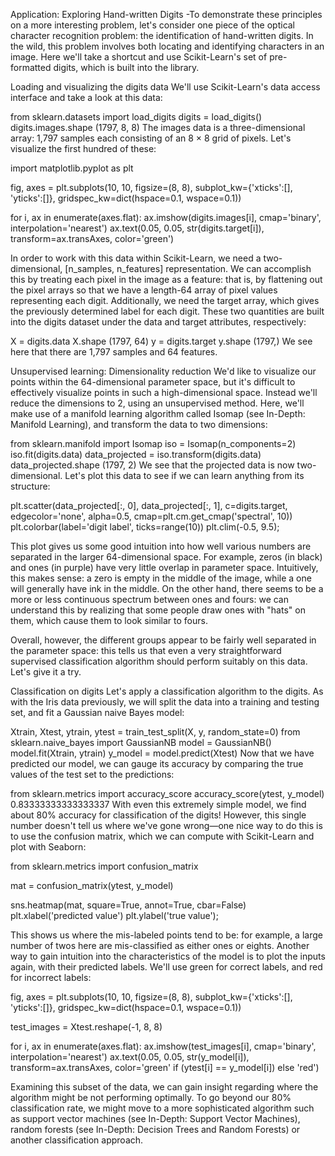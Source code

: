 Application: Exploring Hand-written Digits
-To demonstrate these principles on a more interesting problem, let's consider one piece of the optical character recognition problem: the identification of hand-written digits. In the wild, this problem involves both locating and identifying characters in an image. Here we'll take a shortcut and use Scikit-Learn's set of pre-formatted digits, which is built into the library.

Loading and visualizing the digits data
We'll use Scikit-Learn's data access interface and take a look at this data:

from sklearn.datasets import load_digits
digits = load_digits()
digits.images.shape
(1797, 8, 8)
The images data is a three-dimensional array: 1,797 samples each consisting of an 8 × 8 grid of pixels. Let's visualize the first hundred of these:

import matplotlib.pyplot as plt

fig, axes = plt.subplots(10, 10, figsize=(8, 8),
                         subplot_kw={'xticks':[], 'yticks':[]},
                         gridspec_kw=dict(hspace=0.1, wspace=0.1))

for i, ax in enumerate(axes.flat):
    ax.imshow(digits.images[i], cmap='binary', interpolation='nearest')
    ax.text(0.05, 0.05, str(digits.target[i]),
            transform=ax.transAxes, color='green')

In order to work with this data within Scikit-Learn, we need a two-dimensional, [n_samples, n_features] representation. We can accomplish this by treating each pixel in the image as a feature: that is, by flattening out the pixel arrays so that we have a length-64 array of pixel values representing each digit. Additionally, we need the target array, which gives the previously determined label for each digit. These two quantities are built into the digits dataset under the data and target attributes, respectively:

X = digits.data
X.shape
(1797, 64)
y = digits.target
y.shape
(1797,)
We see here that there are 1,797 samples and 64 features.

Unsupervised learning: Dimensionality reduction
We'd like to visualize our points within the 64-dimensional parameter space, but it's difficult to effectively visualize points in such a high-dimensional space. Instead we'll reduce the dimensions to 2, using an unsupervised method. Here, we'll make use of a manifold learning algorithm called Isomap (see In-Depth: Manifold Learning), and transform the data to two dimensions:

from sklearn.manifold import Isomap
iso = Isomap(n_components=2)
iso.fit(digits.data)
data_projected = iso.transform(digits.data)
data_projected.shape
(1797, 2)
We see that the projected data is now two-dimensional. Let's plot this data to see if we can learn anything from its structure:

plt.scatter(data_projected[:, 0], data_projected[:, 1], c=digits.target,
            edgecolor='none', alpha=0.5,
            cmap=plt.cm.get_cmap('spectral', 10))
plt.colorbar(label='digit label', ticks=range(10))
plt.clim(-0.5, 9.5);

This plot gives us some good intuition into how well various numbers are separated in the larger 64-dimensional space. For example, zeros (in black) and ones (in purple) have very little overlap in parameter space. Intuitively, this makes sense: a zero is empty in the middle of the image, while a one will generally have ink in the middle. On the other hand, there seems to be a more or less continuous spectrum between ones and fours: we can understand this by realizing that some people draw ones with "hats" on them, which cause them to look similar to fours.

Overall, however, the different groups appear to be fairly well separated in the parameter space: this tells us that even a very straightforward supervised classification algorithm should perform suitably on this data. Let's give it a try.

Classification on digits
Let's apply a classification algorithm to the digits. As with the Iris data previously, we will split the data into a training and testing set, and fit a Gaussian naive Bayes model:

Xtrain, Xtest, ytrain, ytest = train_test_split(X, y, random_state=0)
from sklearn.naive_bayes import GaussianNB
model = GaussianNB()
model.fit(Xtrain, ytrain)
y_model = model.predict(Xtest)
Now that we have predicted our model, we can gauge its accuracy by comparing the true values of the test set to the predictions:

from sklearn.metrics import accuracy_score
accuracy_score(ytest, y_model)
0.83333333333333337
With even this extremely simple model, we find about 80% accuracy for classification of the digits! However, this single number doesn't tell us where we've gone wrong—one nice way to do this is to use the confusion matrix, which we can compute with Scikit-Learn and plot with Seaborn:

from sklearn.metrics import confusion_matrix

mat = confusion_matrix(ytest, y_model)

sns.heatmap(mat, square=True, annot=True, cbar=False)
plt.xlabel('predicted value')
plt.ylabel('true value');

This shows us where the mis-labeled points tend to be: for example, a large number of twos here are mis-classified as either ones or eights. Another way to gain intuition into the characteristics of the model is to plot the inputs again, with their predicted labels. We'll use green for correct labels, and red for incorrect labels:

fig, axes = plt.subplots(10, 10, figsize=(8, 8),
                         subplot_kw={'xticks':[], 'yticks':[]},
                         gridspec_kw=dict(hspace=0.1, wspace=0.1))

test_images = Xtest.reshape(-1, 8, 8)

for i, ax in enumerate(axes.flat):
    ax.imshow(test_images[i], cmap='binary', interpolation='nearest')
    ax.text(0.05, 0.05, str(y_model[i]),
            transform=ax.transAxes,
            color='green' if (ytest[i] == y_model[i]) else 'red')

Examining this subset of the data, we can gain insight regarding where the algorithm might be not performing optimally. To go beyond our 80% classification rate, we might move to a more sophisticated algorithm such as support vector machines (see In-Depth: Support Vector Machines), random forests (see In-Depth: Decision Trees and Random Forests) or another classification approach.

